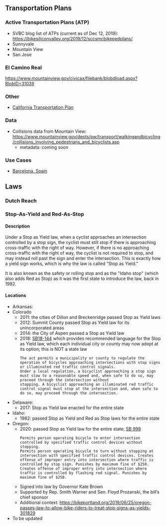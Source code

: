 ## Transportation Plans
### Active Transportation Plans (ATP)
- SVBC blog list of ATPs (current as of Dec 12, 2019): https://bikesiliconvalley.org/2019/12/sccsmcbikepedplans/
- Sunnyvale
- Mountain View
- San Jose

### El Camino Real
https://www.mountainview.gov/civicax/filebank/blobdload.aspx?BlobID=31039

### Other
- [California Transportation Plan](https://ctp2050.com/wp-content/uploads/2020/08/CTP2050-Transportation-Plan-Draft-1.pdf)

### Data
- Collisions data from Mountain View: https://www.mountainview.gov/depts/pw/transport/walkingandbicycling/collisions_involving_pedestrians_and_bicyclists.asp
   - metadata: coming soon

### Use Cases
- [Barcelona, Spain](https://www.bloomberg.com/news/articles/2020-08-05/an-urban-planner-s-trick-to-making-bike-able-cities)


## Laws
### Dutch Reach
### Stop-As-Yield and Red-As-Stop
#### Description
Under a Stop as Yield law, when a cyclist approaches an intersection controlled by a stop sign, the cyclist must still stop if there is approaching cross-traffic with the right of way. However, if there is no approaching cross-traffic with the right of way, the cyclist is not required to stop, and may instead roll past the sign and enter the intersection. This is exactly how a yield sign works, which is why the law is called “Stop as Yield.”

It is also known as the safety or rolling stop and as the "Idaho stop" (which also adds Red as Stop) as it was the first state to introduce the law, back in 1982.





#### Locations
- Arkansas: 
- Colorado
   - 2011: the cities of Dillon and Breckenridge passed Stop as Yield laws
   - 2012: Summit County passed Stop as Yield law for its unincorporated areas
   - 2014: the City of Aspen passed a Stop as Yield law
   - 2018: [SB18-144](https://leg.colorado.gov/bills/sb18-144) which provides recommended language for the Stop as Yield law, which each individual city or county may now adopt at its option; this is NOT a state law
      ```
      The act permits a municipality or county to regulate the operation of bicycles approaching intersections with stop signs or illuminated red traffic control signals. 
      Under a local regulation, a bicyclist approaching a stop sign must slow to a reasonable speed and, when safe to do so, may proceed through the intersection without 
      stopping. A bicyclist approaching an illuminated red traffic control signal must stop at the intersection and, when safe to do so, may proceed through the intersection.
      ```
- Delaware:
   - 2017: Stop as Yield law enacted for the entire state
- Idaho: 
   - 1982: passed Stop as Yield and Red as Stop laws for the entire state
- Oregon: 
   - 2020: passed Stop as Yield law for the entire state; [SB 998](https://www.oregonlegislature.gov/bills_laws/lawsstatutes/2019orLaw0683.pdf)
      ```
      Permits person operating bicycle to enter intersection controlled by specified traffic control devices without stopping. 
      Permits person operating bicycle to turn without stopping at intersection with specified traffic control devices. Creates 
      offense of improper entry into intersection where traffic is controlled by stop sign. Punishes by maximum fine of $250. 
      Creates offense of improper entry into intersection where traffic is controlled by flashing red signal. Punishes by maximum fine of $250.
      ```
   - Signed into law by Governor Kate Brown
   - Supported by Rep. Smith Warner and Sen. Floyd Prozanski, the bill’s chief sponsor
   - Additional context: https://bikeportland.org/2019/06/25/oregon-passes-law-to-allow-bike-riders-to-treat-stop-signs-as-yields-301829
- To be updated
